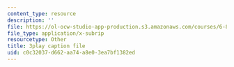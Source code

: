 ```yaml
---
content_type: resource
description: ''
file: https://ol-ocw-studio-app-production.s3.amazonaws.com/courses/6-858-computer-systems-security-fall-2014/c0c32037d662aa74a8e03ea7bf1382ed_I0Psvvky-44.srt
file_type: application/x-subrip
resourcetype: Other
title: 3play caption file
uid: c0c32037-d662-aa74-a8e0-3ea7bf1382ed
---
```

